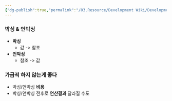 ```yaml
---
{"dg-publish":true,"permalink":"/03.Resource/Development Wiki/Development Wiki (Sources)/박싱과 언박싱/","noteIcon":"","created":"2024-11-10T14:49:35.000+09:00","updated":"2025-07-19T22:58:36.982+09:00"}
---
```


### 박싱 & 언박싱

- **박싱**
    - 값 -> 참조
- **언박싱**
    - 참조 -> 값

### 가급적 하지 않는게 좋다

- 박싱/언박싱 **비용**
- 박싱/언박싱 전후로 **연산결과** 달라질 수도